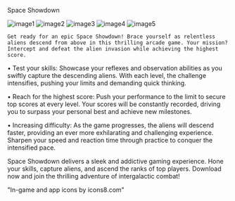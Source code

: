 Space Showdown 


![image1](https://github.com/unsaloner/SpaceShowdownSpriteKit/assets/97442384/c78afc47-fc20-491a-8d1f-7a7729eb2141)  ![image2](https://github.com/unsaloner/SpaceShowdownSpriteKit/assets/97442384/27da7948-1453-4b8c-806c-2836e2f961ab)  ![image3](https://github.com/unsaloner/SpaceShowdownSpriteKit/assets/97442384/4bc5ea92-2ea9-4e96-bdad-d9fb4c978a40)  ![image4](https://github.com/unsaloner/SpaceShowdownSpriteKit/assets/97442384/620829ed-08b3-436a-8027-807bd5ac14c2)  ![image5](https://github.com/unsaloner/SpaceShowdownSpriteKit/assets/97442384/b78d7dca-da0e-4851-aef0-68b6d7f630f4)

    Get ready for an epic Space Showdown! Brace yourself as relentless aliens descend from above in this thrilling arcade game. Your mission? Intercept and defeat the alien invasion while achieving the highest score.

• Test your skills: Showcase your reflexes and observation abilities as you swiftly capture the descending aliens. With each level, the challenge intensifies, pushing your limits and demanding quick thinking.

• Reach for the highest score: Push your performance to the limit to secure top scores at every level. Your scores will be constantly recorded, driving you to surpass your personal best and achieve new milestones.

• Increasing difficulty: As the game progresses, the aliens will descend faster, providing an ever more exhilarating and challenging experience. Sharpen your speed and reaction time through practice to conquer the intensified pace.

Space Showdown delivers a sleek and addictive gaming experience. Hone your skills, capture aliens, and ascend the ranks of top players. Download now and join the thrilling adventure of intergalactic combat!

"In-game and app icons by icons8.com"

